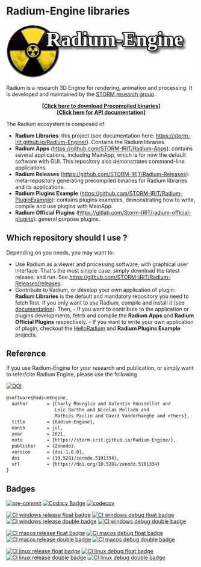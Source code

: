 # Radium-Engine libraries

![banner](doc/images/radium-banner.png)

Radium is a research 3D Engine for rendering, animation and processing.
It is developed and maintained by the [STORM research group](https://www.irit.fr/STORM/site/).

<p align="center">
  <b>
  [<a href="https://github.com/STORM-IRIT/Radium-Releases/releases">Click here to download Precompiled binaries</a>]
  </b><br/>
   <b>
  [<a href="https://storm-irit.github.io/Radium-Engine/">Click here for API documentation</a>]
  </b>
</p>

The Radium ecosystem is composed of

- **Radium Libraries**: this project (see documentation here: https://storm-irit.github.io/Radium-Engine/).
  Contains the Radium libraries.
- **Radium Apps** (https://github.com/STORM-IRIT/Radium-Apps): contains several applications, including MainApp,
  which is for now the default software with GUI. This repository also demonstrates command-line applications.
- **Radium Releases** (https://github.com/STORM-IRIT/Radium-Releases): meta-repository generating precompiled binaries
  for Radium libraries and its applications.
- **Radium Plugins Example** (https://github.com/STORM-IRIT/Radium-PluginExample): contains plugins examples,
  demonstrating how to write, compile and use plugins with MainApp.
- **Radium Official Plugins** (https://gitlab.com/Storm-IRIT/radium-official-plugins): general purpose plugins.

## Which repository should I use ?

Depending on you needs, you may want to:

- Use Radium as a viewer and processing software, with graphical user interface.
  That's the most simple case: simply download the latest release, and run.
  See https://github.com/STORM-IRIT/Radium-Releases/releases.
- Contribute to Radium, or develop your own application of plugin:
  **Radium Libraries** is the default and mandatory repository you need to fetch first.
  If you only want to _use_ Radium, compile and install it (see [documentation](https://storm-irit.github.io/Radium-Engine/)).
  Then,
      - If you want to contribute to the application or plugins developments, fetch and compile the **Radium Apps** and
        **Radium Official Plugins** respectively.
      - If you want to write your own application of plugin, checkout the
        [HelloRadium](https://github.com/STORM-IRIT/Radium-Apps/tree/fix-compilation/HelloRadium) and
        **Radium Plugins Example** projects.

## Reference

If you use Radium-Engine for your research and publication, or simply want to refer/cite Radium Engine, please use the following

[![DOI](https://zenodo.org/badge/DOI/10.5281/zenodo.5101334.svg)](https://doi.org/10.5281/zenodo.5101334)

```{}
@software{RadiumEngine,
  author       = {Charly Mourglia and Valentin Roussellet and
                  Loïc Barthe and Nicolas Mellado and
                  Mathias Paulin and David Vanderhaeghe and others},
  title        = {Radium-Engine},
  month        = jul,
  year         = 2021,
  note         = {https://storm-irit.github.io/Radium-Engine/},
  publisher    = {Zenodo},
  version      = {doi-1.0.0},
  doi          = {10.5281/zenodo.5101334},
  url          = {https://doi.org/10.5281/zenodo.5101334}
}
```

## Badges

[![pre-commit](https://img.shields.io/badge/pre--commit-enabled-brightgreen?logo=pre-commit&logoColor=white)](https://github.com/pre-commit/pre-commit)
[![Codacy Badge](https://api.codacy.com/project/badge/Grade/374bd173d03946a9b54c3c6bbd8cd589)](https://app.codacy.com/gh/STORM-IRIT/Radium-Engine?utm_source=github.com&utm_medium=referral&utm_content=STORM-IRIT/Radium-Engine&utm_campaign=Badge_Grade_Settings)
[![codecov](https://codecov.io/gh/STORM-IRIT/Radium-Engine/branch/master/graph/badge.svg?token=MKfANkC3sd)](https://codecov.io/gh/STORM-IRIT/Radium-Engine)

[![CI  windows release float  badge](https://img.shields.io/endpoint?url=https://gist.githubusercontent.com/nmellado/0e76e93f56eba8a7b28d6a0116873d85/raw/windows-latest.Release.float.json)](https://github.com/STORM-IRIT/Radium-Engine/actions?query=branch%3Amaster+workflow%3A%22CI%22)
[![CI  windows debug float  badge](https://img.shields.io/endpoint?url=https://gist.githubusercontent.com/nmellado/0e76e93f56eba8a7b28d6a0116873d85/raw/windows-latest.Debug.float.json)](https://github.com/STORM-IRIT/Radium-Engine/actions?query=branch%3Amaster+workflow%3A%22CI%22)
[![CI  windows release double  badge](https://img.shields.io/endpoint?url=https://gist.githubusercontent.com/nmellado/0e76e93f56eba8a7b28d6a0116873d85/raw/windows-latest.Release.double.json)](https://github.com/STORM-IRIT/Radium-Engine/actions?query=branch%3Amaster+workflow%3A%22CI%22)
[![CI  windows debug double  badge](https://img.shields.io/endpoint?url=https://gist.githubusercontent.com/nmellado/0e76e93f56eba8a7b28d6a0116873d85/raw/windows-latest.Debug.double.json)](https://github.com/STORM-IRIT/Radium-Engine/actions?query=branch%3Amaster+workflow%3A%22CI%22)

[![CI  macos release float  badge](https://img.shields.io/endpoint?url=https://gist.githubusercontent.com/nmellado/0e76e93f56eba8a7b28d6a0116873d85/raw/macos-latest.Release.float.json)](https://github.com/STORM-IRIT/Radium-Engine/actions?query=branch%3Amaster+workflow%3A%22CI%22)
[![CI  macos debug float  badge](https://img.shields.io/endpoint?url=https://gist.githubusercontent.com/nmellado/0e76e93f56eba8a7b28d6a0116873d85/raw/macos-latest.Debug.float.json)](https://github.com/STORM-IRIT/Radium-Engine/actions?query=branch%3Amaster+workflow%3A%22CI%22)
[![CI  macos release double  badge](https://img.shields.io/endpoint?url=https://gist.githubusercontent.com/nmellado/0e76e93f56eba8a7b28d6a0116873d85/raw/macos-latest.Release.double.json)](https://github.com/STORM-IRIT/Radium-Engine/actions?query=branch%3Amaster+workflow%3A%22CI%22)
[![CI  macos debug double  badge](https://img.shields.io/endpoint?url=https://gist.githubusercontent.com/nmellado/0e76e93f56eba8a7b28d6a0116873d85/raw/macos-latest.Debug.double.json)](https://github.com/STORM-IRIT/Radium-Engine/actions?query=branch%3Amaster+workflow%3A%22CI%22)

[![CI  linux release float  badge](https://img.shields.io/endpoint?url=https://gist.githubusercontent.com/nmellado/0e76e93f56eba8a7b28d6a0116873d85/raw/ubuntu-latest.Release.float.json)](https://github.com/STORM-IRIT/Radium-Engine/actions?query=branch%3Amaster+workflow%3A%22CI%22)
[![CI  linux debug float  badge](https://img.shields.io/endpoint?url=https://gist.githubusercontent.com/nmellado/0e76e93f56eba8a7b28d6a0116873d85/raw/ubuntu-latest.Debug.float.json)](https://github.com/STORM-IRIT/Radium-Engine/actions?query=branch%3Amaster+workflow%3A%22CI%22)
[![CI  linux release double  badge](https://img.shields.io/endpoint?url=https://gist.githubusercontent.com/nmellado/0e76e93f56eba8a7b28d6a0116873d85/raw/ubuntu-latest.Release.double.json)](https://github.com/STORM-IRIT/Radium-Engine/actions?query=branch%3Amaster+workflow%3A%22CI%22)
[![CI  linux debug double  badge](https://img.shields.io/endpoint?url=https://gist.githubusercontent.com/nmellado/0e76e93f56eba8a7b28d6a0116873d85/raw/ubuntu-latest.Debug.double.json)](https://github.com/STORM-IRIT/Radium-Engine/actions?query=branch%3Amaster+workflow%3A%22CI%22)
